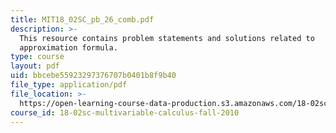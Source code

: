 ```yaml
---
title: MIT18_02SC_pb_26_comb.pdf
description: >-
  This resource contains problem statements and solutions related to
  approximation formula.
type: course
layout: pdf
uid: bbcebe55923297376707b0401b8f9b40
file_type: application/pdf
file_location: >-
  https://open-learning-course-data-production.s3.amazonaws.com/18-02sc-multivariable-calculus-fall-2010/bbcebe55923297376707b0401b8f9b40_MIT18_02SC_pb_26_comb.pdf
course_id: 18-02sc-multivariable-calculus-fall-2010
---
```

